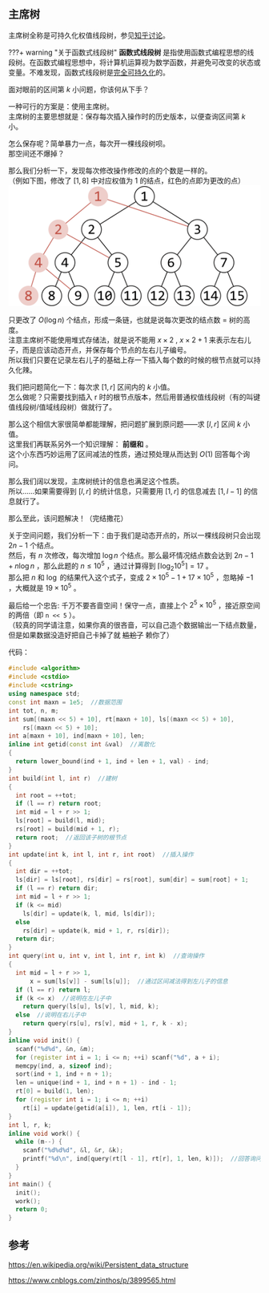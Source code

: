 ## 主席树

主席树全称是可持久化权值线段树，参见[知乎讨论](https://www.zhihu.com/question/59195374)。

???+ warning "关于函数式线段树"
**函数式线段树** 是指使用函数式编程思想的线段树。在函数式编程思想中，将计算机运算视为数学函数，并避免可改变的状态或变量。不难发现，函数式线段树是[完全可持久化](/ds/persistent/#_2)的。

面对眼前的区间第 $k$ 小问题，你该何从下手？

一种可行的方案是：使用主席树。  
主席树的主要思想就是：保存每次插入操作时的历史版本，以便查询区间第 $k$ 小。

怎么保存呢？简单暴力一点，每次开一棵线段树呗。  
那空间还不爆掉？

那么我们分析一下，发现每次修改操作修改的点的个数是一样的。  
（例如下图，修改了 $[1,8]$ 中对应权值为 1 的结点，红色的点即为更改的点）  
![](./images/persistent-seg.png)

只更改了 $O(\log{n})$ 个结点，形成一条链，也就是说每次更改的结点数 = 树的高度。  
注意主席树不能使用堆式存储法，就是说不能用 $x\times 2$ , $x\times 2+1$ 来表示左右儿子，而是应该动态开点，并保存每个节点的左右儿子编号。  
所以我们只要在记录左右儿子的基础上存一下插入每个数的时候的根节点就可以持久化辣。

我们把问题简化一下：每次求 $[1,r]$ 区间内的 $k$ 小值。  
怎么做呢？只需要找到插入 r 时的根节点版本，然后用普通权值线段树（有的叫键值线段树/值域线段树）做就行了。

那么这个相信大家很简单都能理解，把问题扩展到原问题——求 $[l,r]$ 区间 $k$ 小值。  
这里我们再联系另外一个知识理解： **前缀和** 。  
这个小东西巧妙运用了区间减法的性质，通过预处理从而达到 $O(1)$ 回答每个询问。

那么我们阔以发现，主席树统计的信息也满足这个性质。  
所以……如果需要得到 $[l,r]$ 的统计信息，只需要用 $[1,r]$ 的信息减去 $[1,l - 1]$ 的信息就行了。

那么至此，该问题解决！（完结撒花）

关于空间问题，我们分析一下：由于我们是动态开点的，所以一棵线段树只会出现 $2n-1$ 个结点。  
然后，有 $n$ 次修改，每次增加 $\log{n}$ 个结点。那么最坏情况结点数会达到 $2n-1+n\log{n}$ ，那么此题的 $n \leq 10^5$ ，通过计算得到 $\lceil\log_2{10^5}\rceil = 17$ 。  
那么把 $n$ 和 $\log$ 的结果代入这个式子，变成 $2\times 10^5-1+17\times 10^5$ ，忽略掉 $-1$ ，大概就是 $19\times 10^5$ 。

最后给一个忠告: 千万不要吝啬空间！保守一点，直接上个 $2^5\times 10^5$ ，接近原空间的两倍（即 `n << 5` ）。  
（较真的同学请注意，如果你真的很吝啬，可以自己造个数据输出一下结点数量，但是如果数据没造好把自己卡掉了就 ~~尴尬了~~ 赖你了）

代码：

```cpp
#include <algorithm>
#include <cstdio>
#include <cstring>
using namespace std;
const int maxn = 1e5;  //数据范围
int tot, n, m;
int sum[(maxn << 5) + 10], rt[maxn + 10], ls[(maxn << 5) + 10],
    rs[(maxn << 5) + 10];
int a[maxn + 10], ind[maxn + 10], len;
inline int getid(const int &val)  //离散化
{
  return lower_bound(ind + 1, ind + len + 1, val) - ind;
}
int build(int l, int r)  //建树
{
  int root = ++tot;
  if (l == r) return root;
  int mid = l + r >> 1;
  ls[root] = build(l, mid);
  rs[root] = build(mid + 1, r);
  return root;  //返回该子树的根节点
}
int update(int k, int l, int r, int root)  //插入操作
{
  int dir = ++tot;
  ls[dir] = ls[root], rs[dir] = rs[root], sum[dir] = sum[root] + 1;
  if (l == r) return dir;
  int mid = l + r >> 1;
  if (k <= mid)
    ls[dir] = update(k, l, mid, ls[dir]);
  else
    rs[dir] = update(k, mid + 1, r, rs[dir]);
  return dir;
}
int query(int u, int v, int l, int r, int k)  //查询操作
{
  int mid = l + r >> 1,
      x = sum[ls[v]] - sum[ls[u]];  //通过区间减法得到左儿子的信息
  if (l == r) return l;
  if (k <= x)  //说明在左儿子中
    return query(ls[u], ls[v], l, mid, k);
  else  //说明在右儿子中
    return query(rs[u], rs[v], mid + 1, r, k - x);
}
inline void init() {
  scanf("%d%d", &n, &m);
  for (register int i = 1; i <= n; ++i) scanf("%d", a + i);
  memcpy(ind, a, sizeof ind);
  sort(ind + 1, ind + n + 1);
  len = unique(ind + 1, ind + n + 1) - ind - 1;
  rt[0] = build(1, len);
  for (register int i = 1; i <= n; ++i)
    rt[i] = update(getid(a[i]), 1, len, rt[i - 1]);
}
int l, r, k;
inline void work() {
  while (m--) {
    scanf("%d%d%d", &l, &r, &k);
    printf("%d\n", ind[query(rt[l - 1], rt[r], 1, len, k)]);  //回答询问
  }
}
int main() {
  init();
  work();
  return 0;
}
```

## 参考

<https://en.wikipedia.org/wiki/Persistent_data_structure>

<https://www.cnblogs.com/zinthos/p/3899565.html>
